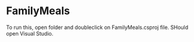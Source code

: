 # FamilyMeals

To run this, open folder and doubleclick on FamilyMeals.csproj file. SHould open Visual Studio. 
